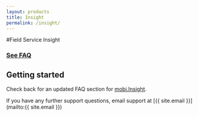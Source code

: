 ```yaml
---
layout: products
title: Insight
permalink: /insight/
---
```


#Field Service Insight

### [See FAQ](/insight/faq)

## Getting started

Check back for an updated FAQ section for [mobi.Insight](https://www.mobicorp.com/products/field-service-insight-mobiinsight/).  

If you have any further support questions, email support at [{{ site.email }}](mailto:{{ site.email }}) 
